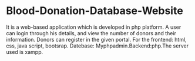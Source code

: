 # Blood-Donation-Database-Website
It is a web-based application which is developed in php platform.
A user can login through his details, and view the number of donors and their information.
 Donors can register in the given portal. For the frontend: html, css, java script, bootsrap.
Datebase: Myphpadmin.Backend:php.The server used is xampp.

